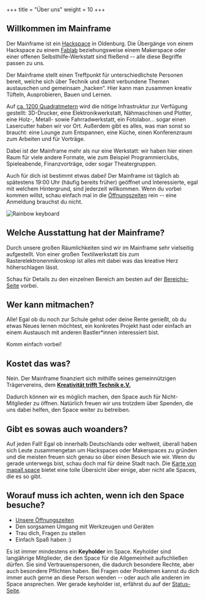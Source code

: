 +++
title = "Über uns"
weight = 10
+++

## Willkommen im Mainframe

Der Mainframe ist ein [Hackspace](https://de.wikipedia.org/wiki/Hackerspace) in
Oldenburg. Die Übergänge von einem Hackspace zu einem
[Fablab](https://de.wikipedia.org/wiki/Fablab) beziehungsweise einem Makerspace
oder einer offenen Selbsthilfe-Werkstatt sind fließend -- alle diese
Begriffe passen zu uns.

Der Mainframe stellt einen Treffpunkt für unterschiedlichste Personen bereit,
welche sich über Technik und damit verbundene Themen austauschen und gemeinsam
„hacken“. Hier kann man zusammen kreativ Tüfteln, Ausprobieren, Bauen und
Lernen.

Auf [ca. 1200 Quadratmetern](https://map.mainframe.io) wird die nötige
Infrastruktur zur Verfügung gestellt: 3D-Drucker, eine Elektronikwerkstatt,
Nähmaschinen und Plotter, eine Holz-, Metall- sowie Fahrradwerkstatt, ein Fotolabor...
sogar einen Lasercutter haben wir vor Ort. Außerdem gibt es alles, was man sonst
so braucht: eine Lounge zum Entspannen, eine Küche, einen Konferenzraum zum
Arbeiten und für Vorträge.

Dabei ist der Mainframe mehr als nur eine Werkstatt: wir haben hier einen Raum
für viele andere Formate, wie zum Beispiel Programmierclubs, Spieleabende,
Finanzvorträge, oder sogar Theatergruppen.

Auch für dich ist bestimmt etwas dabei! Der Mainframe ist täglich ab spätestens
19:00 Uhr (häufig bereits früher) geöffnet und Interessierte, egal mit welchem
Hintergrund, sind jederzeit willkommen.
Wenn du vorbei kommen willst, schau einfach mal in die
[Öffnungszeiten](/opening-times) rein -- eine Anmeldung brauchst du nicht.

![Rainbow keyboard](/media/img/keyboard.jpg)

## Welche Ausstattung hat der Mainframe?

Durch unsere großen Räumlichkeiten sind wir im Mainframe sehr vielseitig
aufgestellt. Von einer großen Textilwerkstatt bis zum Rasterelektronenmikroskop
ist alles mit dabei was das kreative Herz höherschlagen lässt.

Schau für Details zu den einzelnen Bereich am besten auf der
[Bereichs-Seite](/spacewalk) vorbei.

## Wer kann mitmachen?

Alle! Egal ob du noch zur Schule gehst oder deine Rente genießt, ob du etwas
Neues lernen möchtest, ein konkretes Projekt hast oder einfach an einem
Austausch mit anderen Bastler*innen interessiert bist.

Komm einfach vorbei!

## Kostet das was?

Nein. Der Mainframe finanziert sich mithilfe seines gemeinnützigen
Trägervereins, dem [**Kreativität trifft Technik e.V.**](/about/verein)

Dadurch können wir es möglich machen, den Space auch für Nicht-Mitglieder zu
öffnen. Natürlich freuen wir uns trotzdem über Spenden, die uns dabei helfen,
den Space weiter zu betreiben.

## Gibt es sowas auch woanders?

Auf jeden Fall! Egal ob innerhalb Deutschlands oder weltweit, überall haben sich
Leute zusammengetan um Hackspaces oder Makerspaces zu gründen und die meisten
freuen sich genau so über einen Besuch wie wir. Wenn du gerade unterwegs bist,
schau doch mal für deine Stadt nach. Die
[Karte von mapall.space](https://mapall.space/index.php?menu=home)
bietet eine tolle Übersicht über einige, aber nicht alle Spaces, die es so gibt.

## Worauf muss ich achten, wenn ich den Space besuche?

<!-- TODO: Add DO's & DON'Ts -->

* [Unsere Öffnungszeiten](/opening-times)
* Den sorgsamen Umgang mit Werkzeugen und Geräten
* Trau dich, Fragen zu stellen
* Einfach Spaß haben :)

Es ist immer mindestens ein **Keyholder** im Space. Keyholder sind langjährige
Mitglieder, die den Space für die Allgemeinheit aufschließen dürfen. Sie sind
Vertrauenspersonen, die dadurch besondere Rechte, aber auch besondere Pflichten
haben.  Bei Fragen oder Problemen kannst du dich immer auch gerne an diese
Person wenden -- oder auch alle anderen im Space ansprechen. Wer gerade
keyholder ist, erfährst du auf der [Status-Seite](https://status.mainframe.io).
